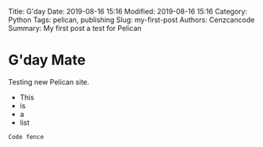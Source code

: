 Title: G'day
Date: 2019-08-16 15:16
Modified: 2019-08-16 15:16
Category: Python
Tags: pelican, publishing
Slug: my-first-post
Authors: Cenzcancode
Summary: My first post a test for Pelican
# G'day Mate



Testing new Pelican site.



- This
- is
- a
- list





```
Code fence


```

